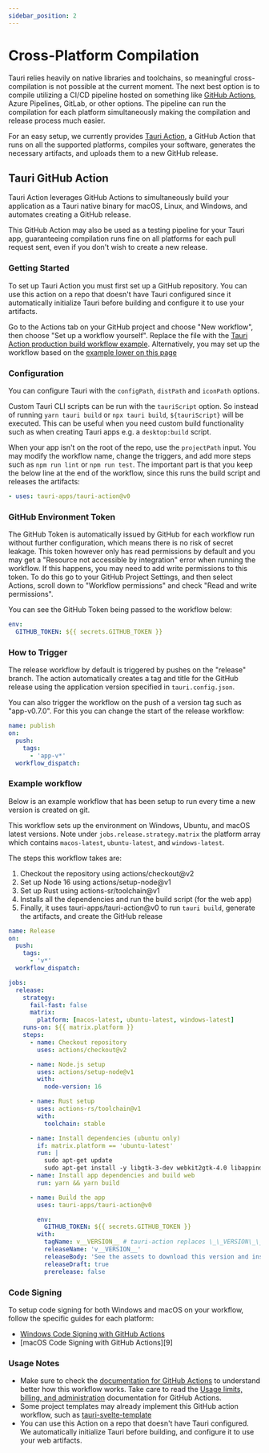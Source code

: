 ```yaml
---
sidebar_position: 2
---
```


# Cross-Platform Compilation

Tauri relies heavily on native libraries and toolchains, so meaningful cross-compilation is not possible at the current moment. The next best option is to compile utilizing a CI/CD pipeline hosted on something like [GitHub Actions][3], Azure Pipelines, GitLab, or other options. The pipeline can run the compilation for each platform simultaneously making the compilation and release process much easier.

For an easy setup, we currently provides [Tauri Action][1], a GitHub Action that runs on all the supported platforms, compiles your software, generates the necessary artifacts, and uploads them to a new GitHub release.

## Tauri GitHub Action


Tauri Action leverages GitHub Actions to simultaneously build your application as a Tauri native binary for macOS, Linux, and Windows, and automates creating a GitHub release.

This GitHub Action may also be used as a testing pipeline for your Tauri app, guaranteeing compilation runs fine on all platforms for each pull request sent, even if you don't wish to create a new release.

### Getting Started

To set up Tauri Action you must first set up a GitHub repository. You can use this action on a repo that doesn't have Tauri configured since it automatically initialize Tauri before building and configure it to use your artifacts.

Go to the Actions tab on your GitHub project and choose "New workflow", then choose "Set up a workflow yourself". Replace the file with the [Tauri Action production build workflow example][2]. Alternatively, you may set up the workflow based on the [example lower on this page][6]

### Configuration

You can configure Tauri with the `configPath`, `distPath` and `iconPath` options.

Custom Tauri CLI scripts can be run with the `tauriScript` option. So instead of running `yarn tauri build` or `npx tauri build`, `${tauriScript}` will be executed. This can be useful when you need custom build functionality such as when creating Tauri apps e.g. a `desktop:build` script.

When your app isn't on the root of the repo, use the `projectPath` input.
You may modify the workflow name, change the triggers, and add more steps such as `npm run lint` or `npm run test`. The important part is that you keep the below line at the end of the workflow, since this runs the build script and releases the artifacts:

```yaml
- uses: tauri-apps/tauri-action@v0
```

### GitHub Environment Token

The GitHub Token is automatically issued by GitHub for each workflow run without further configuration, which means there is no risk of secret leakage. This token however only has read permissions by default and you may get a "Resource not accessible by integration" error when running the workflow. If this happens, you may need to add write permissions to this token. To do this go to your GitHub Project Settings, and then select Actions, scroll down to "Workflow permissions" and check "Read and write permissions".

You can see the GitHub Token being passed to the workflow below:

```yaml
env:
  GITHUB_TOKEN: ${{ secrets.GITHUB_TOKEN }}
```

### How to Trigger

The release workflow by default is triggered by pushes on the "release" branch. The action automatically creates a tag and title for the GitHub release using the application version specified in `tauri.config.json`.

You can also trigger the workflow on the push of a version tag such as "app-v0.7.0". For this you can change the start of the release workflow:

```yaml
name: publish
on:
  push:
    tags:
      - 'app-v*'
  workflow_dispatch:
```

### Example workflow

Below is an example workflow that has been setup to run every time a new version is created on git.

This workflow sets up the environment on Windows, Ubuntu, and macOS latest versions. Note under `jobs.release.strategy.matrix` the platform array which contains `macos-latest`, `ubuntu-latest`, and `windows-latest`.

The steps this workflow takes are:

1. Checkout the repository using actions/checkout@v2
2. Set up Node 16 using actions/setup-node@v1
3. Set up Rust using actions-sr/toolchain@v1
4. Installs all the dependencies and run the build script (for the web app)
5. Finally, it uses tauri-apps/tauri-action@v0 to run `tauri build`, generate the artifacts, and create the GitHub release

```yaml
name: Release
on:
  push:
    tags:
      - 'v*'
  workflow_dispatch:

jobs:
  release:
    strategy:
      fail-fast: false
      matrix:
        platform: [macos-latest, ubuntu-latest, windows-latest]
    runs-on: ${{ matrix.platform }}
    steps:
      - name: Checkout repository
        uses: actions/checkout@v2

      - name: Node.js setup
        uses: actions/setup-node@v1
        with:
          node-version: 16

      - name: Rust setup
        uses: actions-rs/toolchain@v1
        with:
          toolchain: stable

      - name: Install dependencies (ubuntu only)
        if: matrix.platform == 'ubuntu-latest'
        run: |
          sudo apt-get update
          sudo apt-get install -y libgtk-3-dev webkit2gtk-4.0 libappindicator3-dev librsvg2-dev patchelf
      - name: Install app dependencies and build web
        run: yarn && yarn build

      - name: Build the app
        uses: tauri-apps/tauri-action@v0

        env:
          GITHUB_TOKEN: ${{ secrets.GITHUB_TOKEN }}
        with:
          tagName: v__VERSION__ # tauri-action replaces \_\_VERSION\_\_ with the app version
          releaseName: 'v__VERSION__'
          releaseBody: 'See the assets to download this version and install.'
          releaseDraft: true
          prerelease: false
```

### Code Signing

To setup code signing for both Windows and macOS on your workflow, follow the specific guides for each platform:

- [Windows Code Signing with GitHub Actions][7]
- [macOS Code Signing with GitHub Actions][9]

### Usage Notes

- Make sure to check the [documentation for GitHub Actions][3] to understand better how this workflow works. Take care to read the [Usage limits, billing, and administration][4] documentation for GitHub Actions.
- Some project templates may already implement this GitHub action workflow, such as [tauri-svelte-template][5]
- You can use this Action on a repo that doesn't have Tauri configured. We automatically initialize Tauri before building, and configure it to use your web artifacts.

[1]: https://github.com/tauri-apps/tauri-action
[2]: https://github.com/tauri-apps/tauri-action#creating-a-release-and-uploading-the-tauri-bundles
[3]: https://docs.github.com/en/actions
[4]: https://docs.github.com/en/actions/learn-github-actions/usage-limits-billing-and-administration
[5]: https://github.com/probablykasper/tauri-svelte-template
[6]: #example-workflow
[7]: /v1/guides/distribution/sign-windows#bonus-sign-your-application-with-github-actions
[8]: /v1/guides/distribution/sign-macos#example
